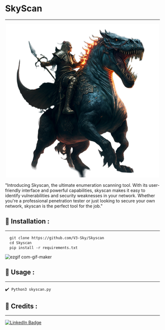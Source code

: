 # SkyScan
---
<p align="center">
<img src="logo.png" alt="center" style="width:500px; height:500px"/>
</p>
"Introducing Skyscan, the ultimate enumeration scanning tool. With its user-friendly interface and powerful capabilities, skyscan makes it easy to identify vulnerabilities and security weaknesses in your network. Whether you're a professional penetration tester or just looking to secure your own network, skyscan is the perfect tool for the job."

## :pushpin: Installation :
---

```
  git clone https://github.com/V3-Sky/Skyscan
  cd Skyscan
  pip install -r requirements.txt
```
![ezgif com-gif-maker](https://user-images.githubusercontent.com/111459230/213830213-1a6255fd-9b85-4024-9298-3764911a376d.gif)
## :pushpin: Usage :
---

✔️`` Python3 skyscan.py``

## 📜 Credits :
---

[![LinkedIn Badge](https://img.shields.io/badge/LinkedIn-0077B5?style=for-the-badge&logo=linkedin&logoColor=white)](https://www.linkedin.com/in/v3-sky/)
